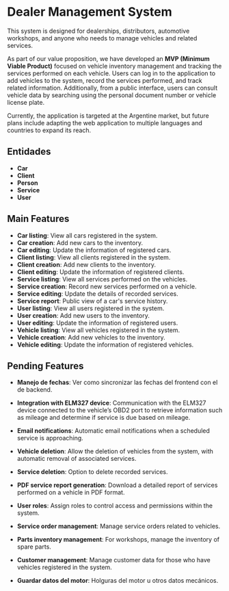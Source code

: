 # Dealer Management System

This system is designed for dealerships, distributors, automotive workshops, and anyone who needs to manage vehicles and related services.

As part of our value proposition, we have developed an **MVP (Minimum Viable Product)** focused on vehicle inventory management and tracking the services performed on each vehicle. Users can log in to the application to add vehicles to the system, record the services performed, and track related information. Additionally, from a public interface, users can consult vehicle data by searching using the personal document number or vehicle license plate.

Currently, the application is targeted at the Argentine market, but future plans include adapting the web application to multiple languages and countries to expand its reach.

## Entidades

- **Car**
- **Client**
- **Person**
- **Service**
- **User**

## Main Features

- **Car listing**: View all cars registered in the system.
- **Car creation**: Add new cars to the inventory.
- **Car editing**: Update the information of registered cars.
- **Client listing**: View all clients registered in the system.
- **Client creation**: Add new clients to the inventory.
- **Client editing**: Update the information of registered clients.
- **Service listing**: View all services performed on the vehicles.
- **Service creation**: Record new services performed on a vehicle.
- **Service editing**: Update the details of recorded services.
- **Service report**: Public view of a car's service history.
- **User listing**: View all users registered in the system.
- **User creation**: Add new users to the inventory.
- **User editing**: Update the information of registered users.
- **Vehicle listing**: View all vehicles registered in the system.
- **Vehicle creation**: Add new vehicles to the inventory.
- **Vehicle editing**: Update the information of registered vehicles.

## Pending Features

- **Manejo de fechas**: Ver como sincronizar las fechas del frontend con el de backend.

- **Integration with ELM327 device**: Communication with the ELM327 device connected to the vehicle’s OBD2 port to retrieve information such as mileage and determine if service is due based on mileage.

- **Email notifications**: Automatic email notifications when a scheduled service is approaching.

- **Vehicle deletion**: Allow the deletion of vehicles from the system, with automatic removal of associated services.

- **Service deletion**: Option to delete recorded services.

- **PDF service report generation**: Download a detailed report of services performed on a vehicle in PDF format.

- **User roles**: Assign roles to control access and permissions within the system.

- **Service order management**: Manage service orders related to vehicles.

- **Parts inventory management**: For workshops, manage the inventory of spare parts.

- **Customer management**: Manage customer data for those who have vehicles registered in the system.

- **Guardar datos del motor**: Holguras del motor u otros datos mecánicos.